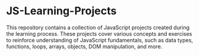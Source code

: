 # JS-Learning-Projects
 This repository contains a collection of JavaScript projects created during the learning process. These projects cover various concepts and exercises to reinforce understanding of JavaScript fundamentals, such as data types, functions, loops, arrays, objects, DOM manipulation, and more. 
